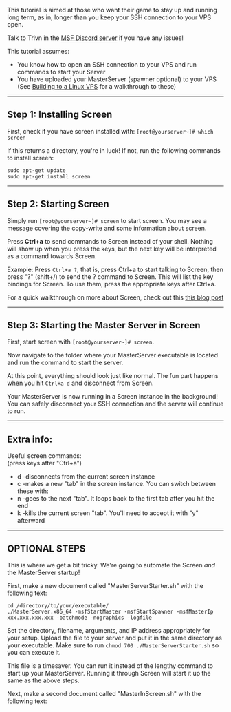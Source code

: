 This tutorial is aimed at those who want their game to stay up and running long term, as in, longer than you keep your SSH connection to your VPS open.

Talk to Trivn in the [MSF Discord server](https://discord.gg/ZqGummZ) if you have any issues!

This tutorial assumes:  
* You know how to open an SSH connection to your VPS and run commands to start your Server  
* You have uploaded your MasterServer (spawner optional) to your VPS  
(See [Building to a Linux VPS](https://github.com/alvyxaz/barebones-masterserver/wiki/Tutorial:-Building-to-Linux-VPS) for a walkthrough to these)  

---

## Step 1: Installing Screen

First, check if you have screen installed with:
`[root@yourserver~]# which screen`

If this returns a directory, you're in luck! If not, run the following commands to install screen:  
```
sudo apt-get update
sudo apt-get install screen
```

---

## Step 2: Starting Screen

Simply run `[root@yourserver~]# screen` to start screen. You may see a message covering the copy-write and some information about screen.

Press **Ctrl+a** to send commands to Screen instead of your shell. Nothing will show up when you press the keys, but the next key will be interpreted as a command towards Screen.

Example: Press `Ctrl+a ?`, that is, press Ctrl+a to start talking to Screen, then press "?" (shift+/) to send the ? command to Screen. This will list the key bindings for Screen. To use them, press the appropriate keys after Ctrl+a.

For a quick walkthrough on more about Screen, check out this [this blog post](https://www.rackaid.com/blog/linux-screen-tutorial-and-how-to/)

---

## Step 3: Starting the Master Server in Screen

First, start screen with `[root@yourserver~]# screen`.

Now navigate to the folder where your MasterServer executable is located and run the command to start the server.

At this point, everything should look just like normal. The fun part happens when you hit `Ctrl+a d` and disconnect from Screen.

Your MasterServer is now running in a Screen instance in the background! You can safely disconnect your SSH connection and the server will continue to run.

---

## Extra info:

Useful screen commands:  
(press keys after "Ctrl+a")  
* d -disconnects from the current screen instance  
* c -makes a new "tab" in the screen instance. You can switch between these with:  
* n -goes to the next "tab". It loops back to the first tab after you hit the end  
* k -kills the current screen "tab". You'll need to accept it with "y" afterward

---

## OPTIONAL STEPS

This is where we get a bit tricky. We're going to automate the Screen _and_ the MasterServer startup!

First, make a new document called "MasterServerStarter.sh" with the following text:

```
cd /directory/to/your/executable/
./MasterServer.x86_64 -msfStartMaster -msfStartSpawner -msfMasterIp xxx.xxx.xxx.xxx -batchmode -nographics -logfile
```

Set the directory, filename, arguments, and IP address appropriately for your setup. Upload the file to your server and put it in the same directory as your executable. Make sure to run `chmod 700 ./MasterServerStarter.sh` so you can execute it.

This file is a timesaver. You can run it instead of the lengthy command to start up your MasterServer. Running it through Screen will start it up the same as the above steps.

Next, make a second document called "MasterInScreen.sh" with the following text:

```

```